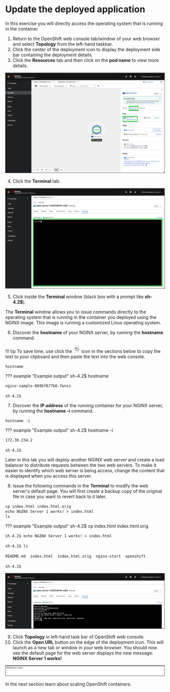 # Update the deployed application

In this exercise you will directly access the operating system that is running in the container.

1. Return to the OpenShift web console tab/window of your web browser and select **Topology** from the left-hand taskbar.
2. Click the center of the deployment icon to display the deployment side bar containing the deployment details.
3. Click the **Resources** tab and then click on the **pod name** to view more details.

![](_attachments/OCP-deployment-resources-page-3.png)

4. Click the **Terminal** tab.

![](_attachments/OCP-pod-terminal.png)

5. Click inside the **Terminal** window (black box with a prompt like **sh-4.2$**).

The **Terminal** window allows you to issue commands directly to the operating system that is running in the container you deployed using the NGINX image. This image is running a customized Linux operating system.

6. Discover the **hostname** of your NGINX server, by running the **hostname** command.

!!! tip
    To save time, use click the ![](_attachments/CopyToClipboard.png) icon in the sections below to copy the text to your clipboard and then paste the text into the web console.

```
hostname
```

??? example "Example output"
    sh-4.2$ hostname

    nginx-sample-869bf677b6-7wnzs

    sh-4.2$

7. Discover the **IP address** of the running container for your NGINX server, by running the **hostname -i** command.

```
hostname -i
```

??? example "Example output"
    sh-4.2$ hostname -i

    172.30.234.2

    sh-4.2$

Later in this lab you will deploy another NGINX web server and create a load balancer to distribute requests between the two web servers.  To make it easier to identify which web server is being access, change the content that is displayed when you access this server.

8. Issue the following commands in the **Terminal** to modify the web server's default page. You will first create a backup copy of the original file in case you want to revert back to it later.

```
cp index.html index.html.orig
echo NGINX Server 1 works! > index.html
ls
```

??? example "Example output"
    sh-4.2$ cp index.html index.html.orig

    sh-4.2$ echo NGINX Server 1 works! > index.html

    sh-4.2$ ls

    README.md  index.html  index.html.orig  nginx-start  openshift

    sh-4.2$

![](_attachments/OCP-pod-terminal-allcommands.png)

9. Click **Topology** in left-hand task bar of OpenShift web console.
10. Click the **Open URL** button on the edge of the deployment icon. This will launch as a new tab or window in your web browser. You should now see the default page for the web server displays the new message: **NGINX Server 1 works!**

![](_attachments/OCP-server-1-works.png)

In the next section learn about scaling OpenShift containers.
